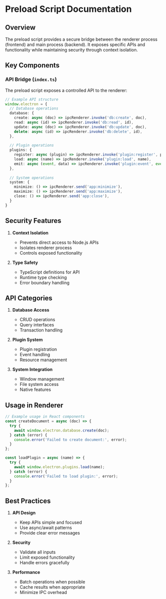 # Preload Script Documentation

## Overview

The preload script provides a secure bridge between the renderer process (frontend) and main process (backend). It exposes specific APIs and functionality while maintaining security through context isolation.

## Key Components

### API Bridge (`index.ts`)

The preload script exposes a controlled API to the renderer:

```typescript
// Example API structure
window.electron = {
  // Database operations
  database: {
    create: async (doc) => ipcRenderer.invoke('db:create', doc),
    read: async (id) => ipcRenderer.invoke('db:read', id),
    update: async (doc) => ipcRenderer.invoke('db:update', doc),
    delete: async (id) => ipcRenderer.invoke('db:delete', id),
  },
  
  // Plugin operations
  plugins: {
    register: async (plugin) => ipcRenderer.invoke('plugin:register', plugin),
    load: async (name) => ipcRenderer.invoke('plugin:load', name),
    emit: async (event, data) => ipcRenderer.invoke('plugin:event', event, data),
  },
  
  // System operations
  system: {
    minimize: () => ipcRenderer.send('app:minimize'),
    maximize: () => ipcRenderer.send('app:maximize'),
    close: () => ipcRenderer.send('app:close'),
  }
}
```

## Security Features

1. **Context Isolation**
   - Prevents direct access to Node.js APIs
   - Isolates renderer process
   - Controls exposed functionality

2. **Type Safety**
   - TypeScript definitions for API
   - Runtime type checking
   - Error boundary handling

## API Categories

1. **Database Access**
   - CRUD operations
   - Query interfaces
   - Transaction handling

2. **Plugin System**
   - Plugin registration
   - Event handling
   - Resource management

3. **System Integration**
   - Window management
   - File system access
   - Native features

## Usage in Renderer

```typescript
// Example usage in React components
const createDocument = async (doc) => {
  try {
    await window.electron.database.create(doc);
  } catch (error) {
    console.error('Failed to create document:', error);
  }
};

const loadPlugin = async (name) => {
  try {
    await window.electron.plugins.load(name);
  } catch (error) {
    console.error('Failed to load plugin:', error);
  }
};
```

## Best Practices

1. **API Design**
   - Keep APIs simple and focused
   - Use async/await patterns
   - Provide clear error messages

2. **Security**
   - Validate all inputs
   - Limit exposed functionality
   - Handle errors gracefully

3. **Performance**
   - Batch operations when possible
   - Cache results when appropriate
   - Minimize IPC overhead

